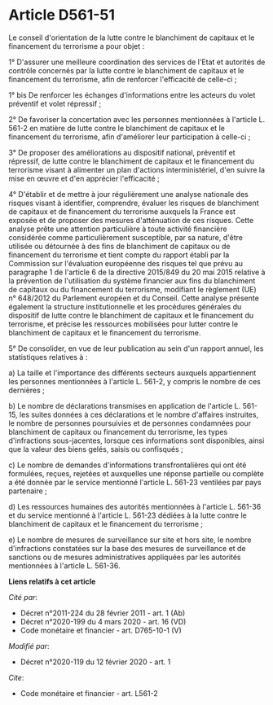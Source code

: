 # Article D561-51

Le conseil d'orientation de la lutte contre le blanchiment de capitaux et le financement du terrorisme a pour objet :

1° D'assurer une meilleure coordination des services de l'Etat et autorités de contrôle concernés par la lutte contre le
blanchiment de capitaux et le financement du terrorisme, afin de renforcer l'efficacité de celle-ci ;

1° bis De renforcer les échanges d'informations entre les acteurs du volet préventif et volet répressif ;

2° De favoriser la concertation avec les personnes mentionnées à l'article L. 561-2 en matière de lutte contre le blanchiment
de capitaux et le financement du terrorisme, afin d'améliorer leur participation à celle-ci ;

3° De proposer des améliorations au dispositif national, préventif et répressif, de lutte contre le blanchiment de capitaux
et le financement du terrorisme visant à alimenter un plan d'actions interministériel, d'en suivre la mise en œuvre et d'en
apprécier l'efficacité ;

4° D'établir et de mettre à jour régulièrement une analyse nationale des risques visant à identifier, comprendre, évaluer les
risques de blanchiment de capitaux et de financement du terrorisme auxquels la France est exposée et de proposer des mesures
d'atténuation de ces risques. Cette analyse prête une attention particulière à toute activité financière considérée comme
particulièrement susceptible, par sa nature, d'être utilisée ou détournée à des fins de blanchiment de capitaux ou de
financement du terrorisme et tient compte du rapport établi par la Commission sur l'évaluation européenne des risques tel que
prévu au paragraphe 1 de l'article 6 de la directive 2015/849 du 20 mai 2015 relative à la prévention de l'utilisation du
système financier aux fins du blanchiment de capitaux ou du financement du terrorisme, modifiant le règlement (UE) n°
648/2012 du Parlement européen et du Conseil.  Cette analyse présente également la structure institutionnelle et les
procédures générales du dispositif de lutte contre le blanchiment de capitaux et le financement du terrorisme, et précise les
ressources mobilisées pour lutter contre le blanchiment de capitaux et le financement du terrorisme.

5° De consolider, en vue de leur publication au sein d'un rapport annuel, les statistiques relatives à :

a) La taille et l'importance des différents secteurs auxquels appartiennent les personnes mentionnées à l'article L. 561-2, y
compris le nombre de ces dernières ;

b) Le nombre de déclarations transmises en application de l'article L. 561-15, les suites données à ces déclarations et le
nombre d'affaires instruites, le nombre de personnes poursuivies et de personnes condamnées pour blanchiment de capitaux ou
financement du terrorisme, les types d'infractions sous-jacentes, lorsque ces informations sont disponibles, ainsi que la
valeur des biens gelés, saisis ou confisqués ;

c) Le nombre de demandes d'informations transfrontalières qui ont été formulées, reçues, rejetées et auxquelles une réponse
partielle ou complète a été donnée par le service mentionné l'article L. 561-23 ventilées par pays partenaire ;

d) Les ressources humaines des autorités mentionnées à l'article L. 561-36 et du service mentionné à l'article L. 561-23
dédiées à la lutte contre le blanchiment de capitaux et le financement du terrorisme ;

e) Le nombre de mesures de surveillance sur site et hors site, le nombre d'infractions constatées sur la base des mesures de
surveillance et de sanctions ou de mesures administratives appliquées par les autorités mentionnées à l'article L. 561-36.

**Liens relatifs à cet article**

_Cité par_:

  - Décret n°2011-224 du 28 février 2011 - art. 1 (Ab)
  - Décret n°2020-199 du 4 mars 2020 - art. 16 (VD)
  - Code monétaire et financier - art. D765-10-1 (V)

_Modifié par_:

  - Décret n°2020-119 du 12 février 2020 - art. 1

_Cite_:

  - Code monétaire et financier - art. L561-2
